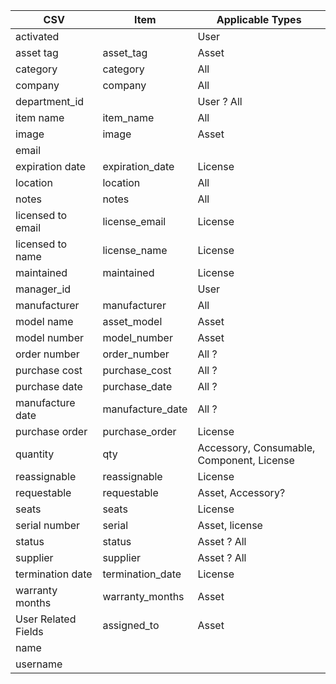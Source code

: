 | CSV                 | Item             | Applicable Types                          |
|---------------------|------------------|-------------------------------------------|
| activated           |                  | User                                      |
| asset tag           | asset_tag        | Asset                                     |
| category            | category         | All                                       |
| company             | company          | All                                       |
| department_id       |                  | User ? All                                |
| item name           | item_name        | All                                       |
| image               | image            | Asset                                     |
| email               |                  |                                           |
| expiration date     | expiration_date  | License                                   |
| location            | location         | All                                       |
| notes               | notes            | All                                       |
| licensed to email   | license_email    | License                                   |
| licensed to name    | license_name     | License                                   |
| maintained          | maintained       | License                                   |
| manager_id          |                  | User                                      |
| manufacturer        | manufacturer     | All                                       |
| model name          | asset_model      | Asset                                     |
| model number        | model_number     | Asset                                     |
| order number        | order_number     | All ?                                     |
| purchase cost       | purchase_cost    | All ?                                     |
| purchase date       | purchase_date    | All ?                                     |
| manufacture date    | manufacture_date | All ?                                     |
| purchase order      | purchase_order   | License                                   |
| quantity            | qty              | Accessory, Consumable, Component, License |
| reassignable        | reassignable     | License                                   |
| requestable         | requestable      | Asset, Accessory?                         |
| seats               | seats            | License                                   |
| serial number       | serial           | Asset, license                            |
| status              | status           | Asset ? All                               |
| supplier            | supplier         | Asset ? All                               |
| termination date    | termination_date | License                                   |
| warranty months     | warranty_months  | Asset                                     |
| User Related Fields | assigned_to      | Asset                                     |
| name                |                  |                                           |
| username            |                  |                                           |

